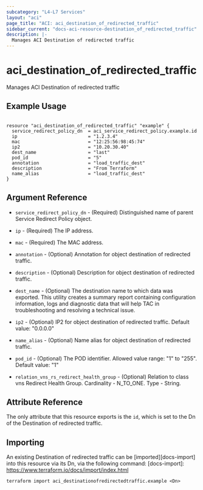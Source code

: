 ```yaml
---
subcategory: "L4-L7 Services"
layout: "aci"
page_title: "ACI: aci_destination_of_redirected_traffic"
sidebar_current: "docs-aci-resource-destination_of_redirected_traffic"
description: |-
  Manages ACI Destination of redirected traffic
---
```


# aci_destination_of_redirected_traffic

Manages ACI Destination of redirected traffic

## Example Usage

```hcl

resource "aci_destination_of_redirected_traffic" "example" {
  service_redirect_policy_dn  = aci_service_redirect_policy.example.id
  ip                          = "1.2.3.4"
  mac                         = "12:25:56:98:45:74"
  ip2                         = "10.20.30.40"
  dest_name                   = "last"
  pod_id                      = "5"
  annotation                  = "load_traffic_dest"
  description                 = "From Terraform"
  name_alias                  = "load_traffic_dest"
}

```

## Argument Reference

- `service_redirect_policy_dn` - (Required) Distinguished name of parent Service Redirect Policy object.
- `ip` - (Required) The IP address.
- `mac` - (Required) The MAC address.
- `annotation` - (Optional) Annotation for object destination of redirected traffic.
- `description` - (Optional) Description for object destination of redirected traffic.
- `dest_name` - (Optional) The destination name to which data was exported. This utility creates a summary report containing configuration information, logs and diagnostic data that will help TAC in troubleshooting and resolving a technical issue.
- `ip2` - (Optional) IP2 for object destination of redirected traffic. Default value: "0.0.0.0"
- `name_alias` - (Optional) Name alias for object destination of redirected traffic.
- `pod_id` - (Optional) The POD identifier. Allowed value range: "1" to "255". Default value: "1"

- `relation_vns_rs_redirect_health_group` - (Optional) Relation to class vns Redirect Health Group. Cardinality - N_TO_ONE. Type - String.

## Attribute Reference

The only attribute that this resource exports is the `id`, which is set to the
Dn of the Destination of redirected traffic.

## Importing

An existing Destination of redirected traffic can be [imported][docs-import] into this resource via its Dn, via the following command:
[docs-import]: https://www.terraform.io/docs/import/index.html

```
terraform import aci_destinationofredirectedtraffic.example <Dn>
```
